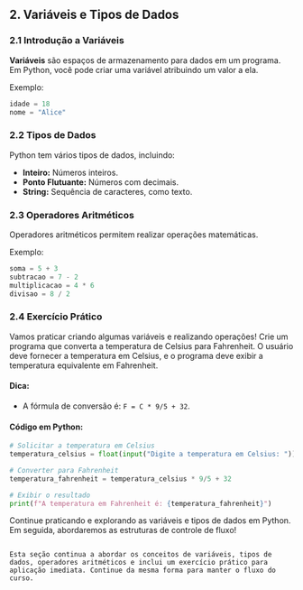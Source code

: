 ## 2. Variáveis e Tipos de Dados

### 2.1 Introdução a Variáveis

**Variáveis** são espaços de armazenamento para dados em um programa. Em Python, você pode criar uma variável atribuindo um valor a ela.

Exemplo:

```python
idade = 18
nome = "Alice"
```

### 2.2 Tipos de Dados

Python tem vários tipos de dados, incluindo:

- **Inteiro:** Números inteiros.
- **Ponto Flutuante:** Números com decimais.
- **String:** Sequência de caracteres, como texto.

### 2.3 Operadores Aritméticos

Operadores aritméticos permitem realizar operações matemáticas.

Exemplo:

```python
soma = 5 + 3
subtracao = 7 - 2
multiplicacao = 4 * 6
divisao = 8 / 2
```

### 2.4 Exercício Prático

Vamos praticar criando algumas variáveis e realizando operações! Crie um programa que converta a temperatura de Celsius para Fahrenheit. O usuário deve fornecer a temperatura em Celsius, e o programa deve exibir a temperatura equivalente em Fahrenheit.

#### Dica:
- A fórmula de conversão é: `F = C * 9/5 + 32`.

#### Código em Python:

```python
# Solicitar a temperatura em Celsius
temperatura_celsius = float(input("Digite a temperatura em Celsius: "))

# Converter para Fahrenheit
temperatura_fahrenheit = temperatura_celsius * 9/5 + 32

# Exibir o resultado
print(f"A temperatura em Fahrenheit é: {temperatura_fahrenheit}")
```

Continue praticando e explorando as variáveis e tipos de dados em Python. Em seguida, abordaremos as estruturas de controle de fluxo!

```

Esta seção continua a abordar os conceitos de variáveis, tipos de dados, operadores aritméticos e inclui um exercício prático para aplicação imediata. Continue da mesma forma para manter o fluxo do curso.
